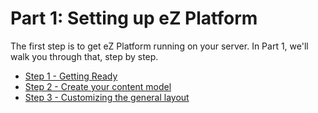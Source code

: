 #  Part 1: Setting up eZ Platform

The first step is to get eZ Platform running on your server. In Part 1, we'll walk you through that, step by step.

-   [Step 1 - Getting Ready](step-1---getting-ready)
-   [Step 2 - Create your content model](step-2---create-your-content-model)
-   [Step 3 - Customizing the general layout](step-3---customizing-the-general-layout)

